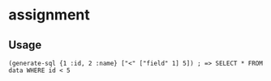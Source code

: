 # assignment

## Usage

```
(generate-sql {1 :id, 2 :name} ["<" ["field" 1] 5]) ; => SELECT * FROM data WHERE id < 5
```
